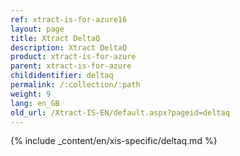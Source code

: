 ```yaml
---
ref: xtract-is-for-azure16
layout: page
title: Xtract DeltaQ
description: Xtract DeltaQ
product: xtract-is-for-azure
parent: xtract-is-for-azure
childidentifier: deltaq
permalink: /:collection/:path
weight: 9
lang: en_GB
old_url: /Xtract-IS-EN/default.aspx?pageid=deltaq
---
```

{% include _content/en/xis-specific/deltaq.md %}

